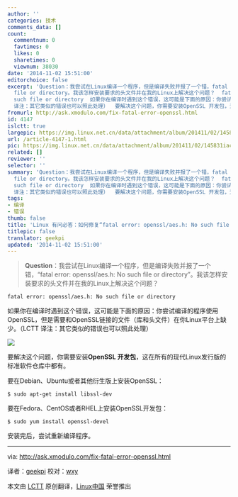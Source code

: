 ```yaml
---
author: ''
categories: 技术
comments_data: []
count:
  commentnum: 0
  favtimes: 0
  likes: 0
  sharetimes: 0
  viewnum: 38030
date: '2014-11-02 15:51:00'
editorchoice: false
excerpt: 'Question：我尝试在Linux编译一个程序，但是编译失败并报了一个错，fatal error: openssl/aes.h: No such
  file or directory。我该怎样安装要求的头文件并在我的Linux上解决这个问题？  fatal error: openssl/aes.h: No
  such file or directory  如果你在编译时遇到这个错误，这可能是下面的原因：你尝试编译的程序使用OpenSSL，但是需要和OpenSSL链接的文件（库和头文件）在你Linux平台上缺少。（LCTT
  译注：其它类似的错误也可以照此处理）  要解决这个问题，你需要安装OpenSSL 开发包，这在所有的现代Linux发行版的标准软件仓库中都有'
fromurl: http://ask.xmodulo.com/fix-fatal-error-openssl.html
id: 4147
islctt: true
largepic: https://img.linux.net.cn/data/attachment/album/201411/02/145831iac9z9tuto1aww19.jpg
url: /article-4147-1.html
pic: https://img.linux.net.cn/data/attachment/album/201411/02/145831iac9z9tuto1aww19.jpg.thumb.jpg
related: []
reviewer: ''
selector: ''
summary: 'Question：我尝试在Linux编译一个程序，但是编译失败并报了一个错，fatal error: openssl/aes.h: No such
  file or directory。我该怎样安装要求的头文件并在我的Linux上解决这个问题？  fatal error: openssl/aes.h: No
  such file or directory  如果你在编译时遇到这个错误，这可能是下面的原因：你尝试编译的程序使用OpenSSL，但是需要和OpenSSL链接的文件（库和头文件）在你Linux平台上缺少。（LCTT
  译注：其它类似的错误也可以照此处理）  要解决这个问题，你需要安装OpenSSL 开发包，这在所有的现代Linux发行版的标准软件仓库中都有'
tags:
- 编译
- 错误
thumb: false
title: 'Linux 有问必答：如何修复“fatal error: openssl/aes.h: No such file or directory'
titlepic: false
translator: geekpi
updated: '2014-11-02 15:51:00'
---
```



> 
> **Question**：我尝试在Linux编译一个程序，但是编译失败并报了一个错，“fatal error: openssl/aes.h: No such file or directory”。我该怎样安装要求的头文件并在我的Linux上解决这个问题？
> 
> 
> 



```
fatal error: openssl/aes.h: No such file or directory

```

如果你在编译时遇到这个错误，这可能是下面的原因：你尝试编译的程序使用OpenSSL，但是需要和OpenSSL链接的文件（库和头文件）在你Linux平台上缺少。（LCTT 译注：其它类似的错误也可以照此处理）


![](/data/attachment/album/201411/02/145831iac9z9tuto1aww19.jpg)


要解决这个问题，你需要安装**OpenSSL 开发包**，这在所有的现代Linux发行版的标准软件仓库中都有。


要在Debian、Ubuntu或者其他衍生版上安装OpenSSL：



```
$ sudo apt-get install libssl-dev

```

要在Fedora、CentOS或者RHEL上安装OpenSSL开发包：



```
$ sudo yum install openssl-devel

```

安装完后，尝试重新编译程序。




---


via: <http://ask.xmodulo.com/fix-fatal-error-openssl.html>


译者：[geekpi](https://github.com/geekpi) 校对：[wxy](https://github.com/wxy)


本文由 [LCTT](https://github.com/LCTT/TranslateProject) 原创翻译，[Linux中国](http://linux.cn/) 荣誉推出